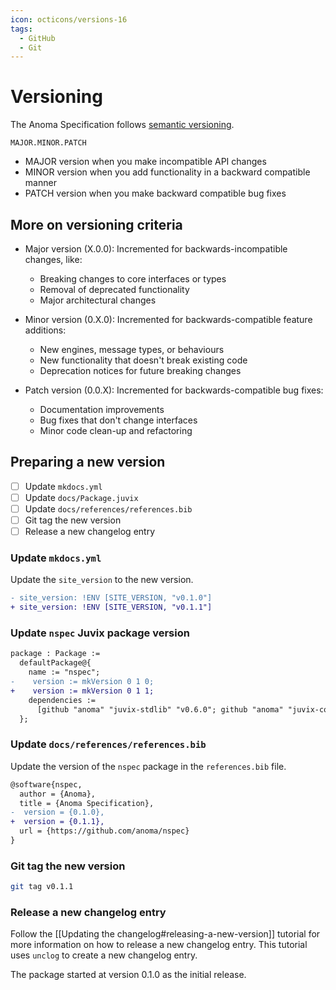 ```yaml
---
icon: octicons/versions-16
tags:
  - GitHub
  - Git
---
```


# Versioning

The Anoma Specification follows [semantic versioning](https://semver.org/).

```
MAJOR.MINOR.PATCH
```

- MAJOR version when you make incompatible API changes
- MINOR version when you add functionality in a backward compatible manner
- PATCH version when you make backward compatible bug fixes

## More on versioning criteria

- Major version (X.0.0): Incremented for backwards-incompatible changes, like:

    - Breaking changes to core interfaces or types
    - Removal of deprecated functionality
    - Major architectural changes

- Minor version (0.X.0): Incremented for backwards-compatible feature additions:

    - New engines, message types, or behaviours
    - New functionality that doesn't break existing code
    - Deprecation notices for future breaking changes

- Patch version (0.0.X): Incremented for backwards-compatible bug fixes:

    - Documentation improvements
    - Bug fixes that don't change interfaces
    - Minor code clean-up and refactoring

## Preparing a new version

- [ ] Update `mkdocs.yml`
- [ ] Update `docs/Package.juvix`
- [ ] Update `docs/references/references.bib`
- [ ] Git tag the new version
- [ ] Release a new changelog entry

### Update `mkdocs.yml`

Update the `site_version` to the new version.

```diff title="mkdocs.yml"
- site_version: !ENV [SITE_VERSION, "v0.1.0"]
+ site_version: !ENV [SITE_VERSION, "v0.1.1"]
```

### Update `nspec` Juvix package version

```diff title="docs/Package.juvix"
package : Package :=
  defaultPackage@{
    name := "nspec";
-    version := mkVersion 0 1 0;
+    version := mkVersion 0 1 1;
    dependencies :=
      [github "anoma" "juvix-stdlib" "v0.6.0"; github "anoma" "juvix-containers" "v0.14.1"]
  };
```

### Update `docs/references/references.bib`

Update the version of the `nspec` package in the `references.bib` file.

```diff title="docs/references/references.bib"
@software{nspec,
  author = {Anoma},
  title = {Anoma Specification},
-  version = {0.1.0},
+  version = {0.1.1},
  url = {https://github.com/anoma/nspec}
}
```

### Git tag the new version

```bash
git tag v0.1.1
```

### Release a new changelog entry

Follow the [[Updating the changelog#releasing-a-new-version]] tutorial for more information on how to
release a new changelog entry. This tutorial uses `unclog` to create a new changelog entry.

The package started at version 0.1.0 as the initial release.
